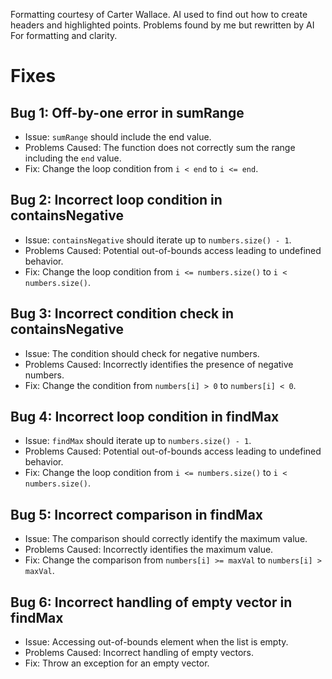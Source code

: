 Formatting courtesy of Carter Wallace. AI used to find out how to create headers and highlighted points. Problems found by me but rewritten by AI For formatting and clarity.

# Fixes

## Bug 1: Off-by-one error in sumRange

- Issue: `sumRange` should include the end value.
- Problems Caused: The function does not correctly sum the range including the `end` value.
- Fix: Change the loop condition from `i < end` to `i <= end`.

## Bug 2: Incorrect loop condition in containsNegative

- Issue: `containsNegative` should iterate up to `numbers.size() - 1`.
- Problems Caused: Potential out-of-bounds access leading to undefined behavior.
- Fix: Change the loop condition from `i <= numbers.size()` to `i < numbers.size()`.

## Bug 3: Incorrect condition check in containsNegative

- Issue: The condition should check for negative numbers.
- Problems Caused: Incorrectly identifies the presence of negative numbers.
- Fix: Change the condition from `numbers[i] > 0` to `numbers[i] < 0`.

## Bug 4: Incorrect loop condition in findMax

- Issue: `findMax` should iterate up to `numbers.size() - 1`.
- Problems Caused: Potential out-of-bounds access leading to undefined behavior.
- Fix: Change the loop condition from `i <= numbers.size()` to `i < numbers.size()`.

## Bug 5: Incorrect comparison in findMax

- Issue: The comparison should correctly identify the maximum value.
- Problems Caused: Incorrectly identifies the maximum value.
- Fix: Change the comparison from `numbers[i] >= maxVal` to `numbers[i] > maxVal`.

## Bug 6: Incorrect handling of empty vector in findMax

- Issue: Accessing out-of-bounds element when the list is empty.
- Problems Caused: Incorrect handling of empty vectors.
- Fix: Throw an exception for an empty vector.